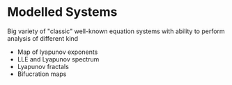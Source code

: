 # Modelled Systems #

Big variety of "classic" well-known equation systems with ability to perform analysis of different kind
* Map of lyapunov exponents
* LLE and Lyapunov spectrum
* Lyapunov fractals
* Bifucration maps
